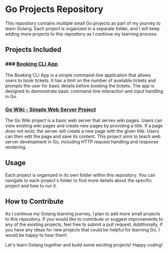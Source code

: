 # Go Projects Repository

This repository contains multiple small Go projects as part of my journey to learn Golang. Each project is organized in a separate folder, and I will keep adding more projects to this repository as I continue my learning process.

## Projects Included

### ### [Booking CLI App](./bookingApp)

The Booking CLI App is a simple command-line application that allows users to book tickets. It has a limit on the number of available tickets and prompts the user for basic details before booking the tickets. The app is designed to demonstrate basic command-line interaction and input handling in Go.

### [Go Wiki - Simple Web Server Project](./wiki-web-server)

The Go Wiki project is a basic web server that serves wiki pages. Users can view existing wiki pages and create new pages by providing a title. If a page does not exist, the server will create a new page with the given title. Users can then edit the page and save its content. This project aims to teach web server development in Go, including HTTP request handling and response rendering.

## Usage

Each project is organized in its own folder within this repository. You can navigate to each project's folder to find more details about the specific project and how to run it.

## How to Contribute

As I continue my Golang learning journey, I plan to add more small projects to this repository. If you would like to contribute or suggest improvements to any of the existing projects, feel free to submit a pull request. Additionally, if you have any ideas for new projects that could be helpful for learning Go, I would be happy to hear them!

Let's learn Golang together and build some exciting projects! Happy coding!
